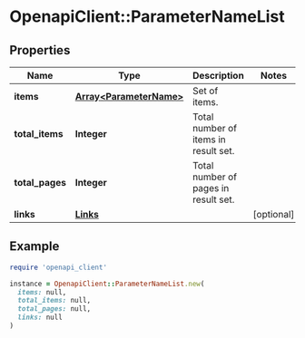 # OpenapiClient::ParameterNameList

## Properties

| Name | Type | Description | Notes |
| ---- | ---- | ----------- | ----- |
| **items** | [**Array&lt;ParameterName&gt;**](ParameterName.md) | Set of items. |  |
| **total_items** | **Integer** | Total number of items in result set. |  |
| **total_pages** | **Integer** | Total number of pages in result set. |  |
| **links** | [**Links**](Links.md) |  | [optional] |

## Example

```ruby
require 'openapi_client'

instance = OpenapiClient::ParameterNameList.new(
  items: null,
  total_items: null,
  total_pages: null,
  links: null
)
```

